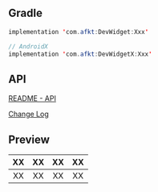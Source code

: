 
## Gradle

```java
implementation 'com.afkt:DevWidget:Xxx'

// AndroidX
implementation 'com.afkt:DevWidgetX:Xxx'
```

## API

[README - API](https://github.com/afkT/DevUtils/blob/master/lib/Widget/DevWidget/README_API.md)

[Change Log](https://github.com/afkT/DevUtils/blob/master/lib/Widget/DevWidget/CHANGELOG.md)


## Preview

| XX | XX | XX | XX |
|:-:|:--:|:--:|:--:|
| XX | XX | XX | XX |

